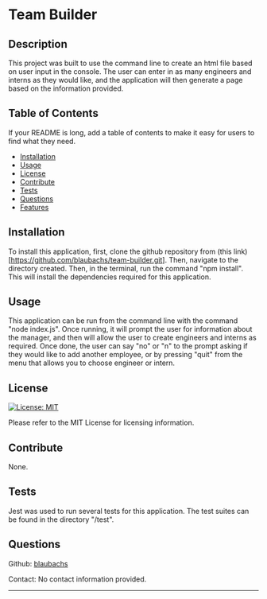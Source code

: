 # Team Builder

## Description

This project was built to use the command line to create an html file based on user input in the console. The user can enter in as many engineers and interns as they would like, and the application will then generate a page based on the information provided.

## Table of Contents

If your README is long, add a table of contents to make it easy for users to find what they need.

- [Installation](#installation)
- [Usage](#usage)
- [License](#license)
- [Contribute](#contribute)
- [Tests](#tests)
- [Questions](#questions)
- [Features](#features)

## Installation

To install this application, first, clone the github repository from (this link)[https://github.com/blaubachs/team-builder.git]. Then, navigate to the directory created. Then, in the terminal, run the command "npm install". This will install the dependencies required for this application.

## Usage

This application can be run from the command line with the command "node index.js". Once running, it will prompt the user for information about the manager, and then will allow the user to create engineers and interns as required. Once done, the user can say "no" or "n" to the prompt asking if they would like to add another employee, or by pressing "quit" from the menu that allows you to choose engineer or intern.

## License

[![License: MIT](https://img.shields.io/badge/License-MIT-yellow.svg)](https://opensource.org/licenses/MIT)

Please refer to the MIT License for licensing information.

## Contribute

None.

## Tests

Jest was used to run several tests for this application. The test suites can be found in the directory "/test".

## Questions

Github: [blaubachs](https://github.com/blaubachs)

Contact: No contact information provided.

---

